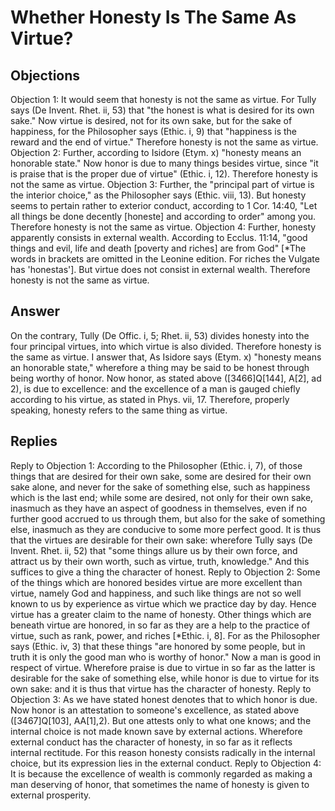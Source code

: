 # Whether Honesty Is The Same As Virtue?
## Objections
Objection 1: It would seem that honesty is not the same as virtue. For Tully says (De Invent. Rhet. ii, 53) that "the honest is what is desired for its own sake." Now virtue is desired, not for its own sake, but for the sake of happiness, for the Philosopher says (Ethic. i, 9) that "happiness is the reward and the end of virtue." Therefore honesty is not the same as virtue.
Objection 2: Further, according to Isidore (Etym. x) "honesty means an honorable state." Now honor is due to many things besides virtue, since "it is praise that is the proper due of virtue" (Ethic. i, 12). Therefore honesty is not the same as virtue.
Objection 3: Further, the "principal part of virtue is the interior choice," as the Philosopher says (Ethic. viii, 13). But honesty seems to pertain rather to exterior conduct, according to 1 Cor. 14:40, "Let all things be done decently [honeste] and according to order" among you. Therefore honesty is not the same as virtue.
Objection 4: Further, honesty apparently consists in external wealth. According to Ecclus. 11:14, "good things and evil, life and death [poverty and riches] are from God" [*The words in brackets are omitted in the Leonine edition. For riches the Vulgate has 'honestas']. But virtue does not consist in external wealth. Therefore honesty is not the same as virtue.
## Answer
On the contrary, Tully (De Offic. i, 5; Rhet. ii, 53) divides honesty into the four principal virtues, into which virtue is also divided. Therefore honesty is the same as virtue.
I answer that, As Isidore says (Etym. x) "honesty means an honorable state," wherefore a thing may be said to be honest through being worthy of honor. Now honor, as stated above ([3466]Q[144], A[2], ad 2), is due to excellence: and the excellence of a man is gauged chiefly according to his virtue, as stated in Phys. vii, 17. Therefore, properly speaking, honesty refers to the same thing as virtue.
## Replies
Reply to Objection 1: According to the Philosopher (Ethic. i, 7), of those things that are desired for their own sake, some are desired for their own sake alone, and never for the sake of something else, such as happiness which is the last end; while some are desired, not only for their own sake, inasmuch as they have an aspect of goodness in themselves, even if no further good accrued to us through them, but also for the sake of something else, inasmuch as they are conducive to some more perfect good. It is thus that the virtues are desirable for their own sake: wherefore Tully says (De Invent. Rhet. ii, 52) that "some things allure us by their own force, and attract us by their own worth, such as virtue, truth, knowledge." And this suffices to give a thing the character of honest.
Reply to Objection 2: Some of the things which are honored besides virtue are more excellent than virtue, namely God and happiness, and such like things are not so well known to us by experience as virtue which we practice day by day. Hence virtue has a greater claim to the name of honesty. Other things which are beneath virtue are honored, in so far as they are a help to the practice of virtue, such as rank, power, and riches [*Ethic. i, 8]. For as the Philosopher says (Ethic. iv, 3) that these things "are honored by some people, but in truth it is only the good man who is worthy of honor." Now a man is good in respect of virtue. Wherefore praise is due to virtue in so far as the latter is desirable for the sake of something else, while honor is due to virtue for its own sake: and it is thus that virtue has the character of honesty.
Reply to Objection 3: As we have stated honest denotes that to which honor is due. Now honor is an attestation to someone's excellence, as stated above ([3467]Q[103], AA[1],2). But one attests only to what one knows; and the internal choice is not made known save by external actions. Wherefore external conduct has the character of honesty, in so far as it reflects internal rectitude. For this reason honesty consists radically in the internal choice, but its expression lies in the external conduct.
Reply to Objection 4: It is because the excellence of wealth is commonly regarded as making a man deserving of honor, that sometimes the name of honesty is given to external prosperity.